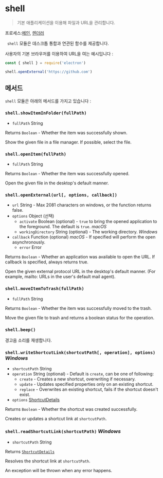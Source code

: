# shell

> 기본 애플리케이션을 이용해 파일과 URL을 관리합니다.

프로세스:[메인](../glossary.md#main-process), [렌더러](../glossary.md#renderer-process)

` shell` 모듈은 데스크톱 통합과 연관된 함수를 제공합니다.

사용자의 기본 브라우저를 이용하여 URL을 여는 예시입니다 :

```javascript
const { shell } = require('electron')

shell.openExternal('https://github.com')
```

## 메서드

`shell` 모듈은 아래의 메서드를 가지고 있습니다 :

### `shell.showItemInFolder(fullPath)`

* `fullPath` String

Returns `Boolean` - Whether the item was successfully shown.

Show the given file in a file manager. If possible, select the file.

### `shell.openItem(fullPath)`

* `fullPath` String

Returns `Boolean` - Whether the item was successfully opened.

Open the given file in the desktop's default manner.

### `shell.openExternal(url[, options, callback])`

* `url` String - Max 2081 characters on windows, or the function returns false.
* `options` Object (선택) 
  * `activate` Boolean (optional) - `true` to bring the opened application to the foreground. The default is `true`. *macOS*
  * `workingDirectory` String (optional) - The working directory. *Windows*
* `callback` Function (optional) *macOS* - If specified will perform the open asynchronously. 
  * `error` Error

Returns `Boolean` - Whether an application was available to open the URL. If callback is specified, always returns true.

Open the given external protocol URL in the desktop's default manner. (For example, mailto: URLs in the user's default mail agent).

### `shell.moveItemToTrash(fullPath)`

* `fullPath` String

Returns `Boolean` - Whether the item was successfully moved to the trash.

Move the given file to trash and returns a boolean status for the operation.

### `shell.beep()`

경고음 소리를 재생합니다.

### `shell.writeShortcutLink(shortcutPath[, operation], options)` *Windows*

* `shortcutPath` String
* `operation` String (optional) - Default is `create`, can be one of following: 
  * `create` - Creates a new shortcut, overwriting if necessary.
  * `update` - Updates specified properties only on an existing shortcut.
  * `replace` - Overwrites an existing shortcut, fails if the shortcut doesn't exist.
* `options` [ShortcutDetails](structures/shortcut-details.md)

Returns `Boolean` - Whether the shortcut was created successfully.

Creates or updates a shortcut link at `shortcutPath`.

### `shell.readShortcutLink(shortcutPath)` *Windows*

* `shortcutPath` String

Returns [`ShortcutDetails`](structures/shortcut-details.md)

Resolves the shortcut link at `shortcutPath`.

An exception will be thrown when any error happens.